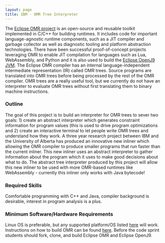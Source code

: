 ```yaml
---
layout: page
title: IBM - OMR Tree Interpreter
---
```


The [Eclipse OMR project](https://github.com/eclipse/omr) is an open-source and reusable toolkit implemented in C/C++ for building runtimes. It includes code for important language-agnostic runtime components, such as a JIT compiler and garbage collector as well as diagnostic tooling and platform abstraction technologies. There have been successful proof-of-concept projects leveraging OMR to enable JIT compilation for languages such as Lua, WebAssembly, and Python and it is also used to build the [Eclipse OpenJ9 JVM](https://github.com/eclipse/openj9). The Eclipse OMR compiler has an internal language-independent intermediate representation (IR) called OMR trees. Source programs are translated into OMR trees before being processed by the rest of the OMR compiler. OMR trees are a really useful tool, but we currently do not have an interpreter to evaluate OMR trees without first translating them to binary machine instructions.

### Outline
The goal of this project is to build an interpreter for OMR trees to sever two goals: 1) create an abstract interpreter which generates constraint information for program values (this is used to drive program optimizations and 2) create an interactive terminal to let people write OMR trees and understand how they work.
A three year research project between IBM and the University of Alberta has produced an innovative new inliner which allowing the OMR compiler to produce smaller programs that run faster than the current inliner. This new inliner uses an abstract interpreter to gather information about the program which it uses to make good decisions about what to do. The abstract tree interpreter produced by this project will allow this new inliner to be used with more OMR-based runtimes like WebAssembly - currently this inliner only works with Java bytecode!

### Required Skills
Comfortable programming with C++ and Java, compiler background is desirable, interest in program analysis is a plus.

### Minimum Software/Hardware Requirements
Linux OS is preferable, but any supported platform/OS listed [here](https://github.com/eclipse/omr#eclipse-omr) will work. Instructions on how to build OMR can be found [here](https://github.com/eclipse/omr/blob/master/doc/BuildingWithCMake.md#requirements). Before the code sprint students should fork, clone, and build Eclipse OMR and Eclipse OpenJ9.